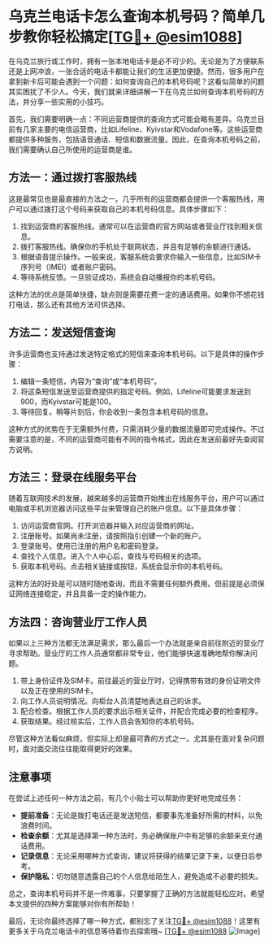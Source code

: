# 乌克兰电话卡怎么查询本机号码？简单几步教你轻松搞定[[TG💪+ @esim1088](https://t.me/s/esim1088)]

在乌克兰旅行或工作时，拥有一张本地电话卡是必不可少的。无论是为了方便联系还是上网冲浪，一张合适的电话卡都能让我们的生活更加便捷。然而，很多用户在拿到新卡后可能会遇到一个问题：如何查询自己的本机号码呢？这看似简单的问题其实困扰了不少人。今天，我们就来详细讲解一下在乌克兰如何查询本机号码的方法，并分享一些实用的小技巧。

首先，我们需要明确一点：不同运营商提供的查询方式可能会略有差异。乌克兰目前有几家主要的电信运营商，比如Lifeline、Kyivstar和Vodafone等。这些运营商都提供多种服务，包括语音通话、短信和数据流量。因此，在查询本机号码之前，我们需要确认自己所使用的运营商是谁。

## 方法一：通过拨打客服热线

这是最常见也是最直接的方法之一。几乎所有的运营商都会提供一个客服热线，用户可以通过拨打这个号码来获取自己的本机号码信息。具体步骤如下：

1. 找到运营商的客服热线。通常可以在运营商的官方网站或者营业厅找到相关信息。
2. 拨打客服热线。确保你的手机处于联网状态，并且有足够的余额进行通话。
3. 根据语音提示操作。一般来说，客服系统会要求你输入一些信息，比如SIM卡序列号（IMEI）或者账户密码。
4. 等待系统反馈。一旦验证成功，系统会自动播报你的本机号码。

这种方法的优点是简单快捷，缺点则是需要花费一定的通话费用。如果你不想花钱打电话，那么还有其他方法可供选择。

## 方法二：发送短信查询

许多运营商也支持通过发送特定格式的短信来查询本机号码。以下是具体的操作步骤：

1. 编辑一条短信，内容为“查询”或“本机号码”。
2. 将这条短信发送至运营商提供的指定号码。例如，Lifeline可能要求发送到900，而Kyivstar可能是100。
3. 等待回复。稍等片刻后，你会收到一条包含本机号码的信息。

这种方式的优势在于无需额外付费，只需消耗少量的数据流量即可完成操作。不过需要注意的是，不同的运营商可能有不同的指令格式，因此在发送前最好先查阅官方说明。

## 方法三：登录在线服务平台

随着互联网技术的发展，越来越多的运营商开始推出在线服务平台，用户可以通过电脑或手机浏览器访问这些平台来管理自己的账户信息。以下是具体步骤：

1. 访问运营商官网。打开浏览器并输入对应运营商的网址。
2. 注册账号。如果尚未注册，请按照指引创建一个新的账户。
3. 登录账号。使用已注册的用户名和密码登录。
4. 查找个人信息。进入个人中心后，查找与号码相关的选项。
5. 获取本机号码。点击相关链接或按钮，系统会显示你的本机号码。

这种方法的好处是可以随时随地查询，而且不需要任何额外费用。但前提是必须保证网络连接稳定，并且具备一定的操作能力。

## 方法四：咨询营业厅工作人员

如果以上三种方法都无法满足需求，那么最后一个办法就是亲自前往附近的营业厅寻求帮助。营业厅的工作人员通常都非常专业，他们能够快速准确地帮你解决问题。

1. 带上身份证件及SIM卡。前往最近的营业厅时，记得携带有效的身份证明文件以及正在使用的SIM卡。
2. 向工作人员说明情况。向柜台人员清楚地表达自己的诉求。
3. 配合检查。根据工作人员的要求出示相关证件，并配合完成必要的检查程序。
4. 获取结果。经过核实后，工作人员会告知你的本机号码。

尽管这种方法看似麻烦，但实际上却是最可靠的方式之一。尤其是在面对复杂问题时，面对面交流往往能取得更好的效果。

## 注意事项

在尝试上述任何一种方法之前，有几个小贴士可以帮助你更好地完成任务：

- **提前准备**：无论是拨打电话还是发送短信，都要事先准备好所需的材料，以免浪费时间。
- **检查余额**：尤其是选择第一种方法时，务必确保账户中有足够的余额来支付通话费用。
- **记录信息**：无论采用哪种方式查询，建议将获得的结果记录下来，以便日后参考。
- **保护隐私**：切勿随意透露自己的个人信息给陌生人，避免造成不必要的损失。

总之，查询本机号码并不是一件难事，只要掌握了正确的方法就能轻松应对。希望本文提供的四种方案能够对你有所帮助！

最后，无论你最终选择了哪一种方式，都别忘了关注[TG💪+ @esim1088](https://t.me/s/esim1088)！这里有更多关于乌克兰电话卡的信息等待着你去探索哦~ [[TG💪+ @esim1088](https://t.me/s/esim1088) ![Image](https://i.postimg.cc/4NQfJmqS/Snipaste-2025-05-13-00-14-12.png)]